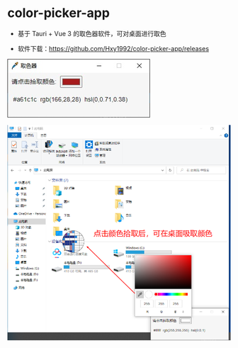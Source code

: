 # color-picker-app

+ 基于 Tauri + Vue 3 的取色器软件，可对桌面进行取色

+ 软件下载：https://github.com/Hxy1992/color-picker-app/releases

![image text](./docs/capture.jpg)

![image text](./docs/use.png)
